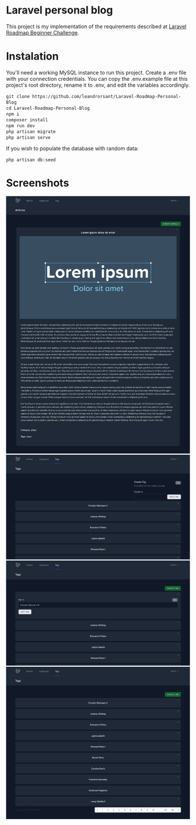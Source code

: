 # Laravel personal blog
This project is my implementation of the requirements described at [Laravel Roadmap Beginner Challenge](https://github.com/LaravelDaily/Laravel-Roadmap-Beginner-Challenge).

# Instalation
You'll need a working MySQL instance to run this project. Create a .env file with your connection credentials. You can copy the .env.example file at this project's root directory, rename it to .env, and edit the variables accordingly.

```
git clone https://github.com/leandrorsant/Laravel-Roadmap-Personal-Blog
cd Laravel-Roadmap-Personal-Blog
npm i
composer install
npm run dev
php artisan migrate
php artisan serve
```

If you wish to populate the database with random data:
```
php artisan db:seed
```


# Screenshots
<img src="./screenshots/laravel-roadmap-personal-blog-screenshot1.png"/>
<img src="./screenshots/laravel-roadmap-personal-blog-screenshot2.png"/>
<img src="./screenshots/laravel-roadmap-personal-blog-screenshot3.png"/>
<img src="./screenshots/laravel-roadmap-personal-blog-screenshot4.png"/>
